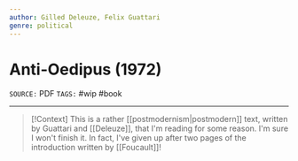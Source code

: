 ```yaml
---
author: Gilled Deleuze, Felix Guattari
genre: political
---
```

# Anti-Oedipus (1972)
`SOURCE:` PDF
`TAGS:` #wip #book 

---
> [!Context]
> This is a rather [[postmodernism|postmodern]] text, written by Guattari and [[Deleuze]], that I'm reading for some reason. I'm sure I won't finish it. In fact, I've given up after two pages of the introduction written by [[Foucault]]! 

